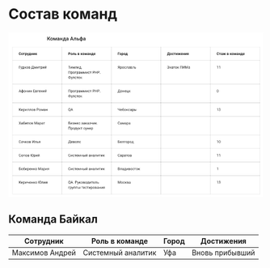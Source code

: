 # Состав команд

![](./img/teamA.png)

## Команда Байкал
|Cотрудник| Роль в команде |Город|Достижения|
|-|-|-|-
|Максимов Андрей| Системный аналитик |Уфа|Вновь прибывший